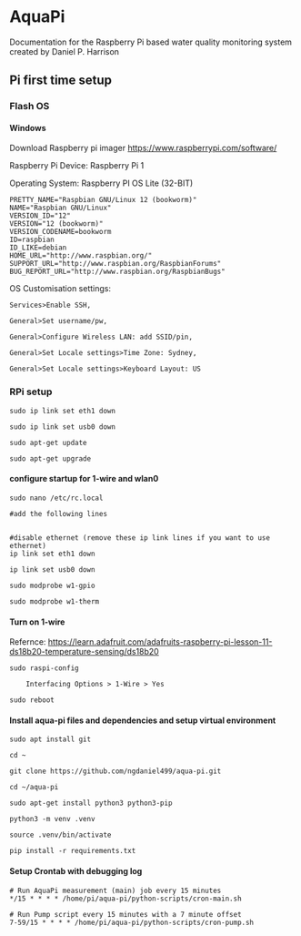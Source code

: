# AquaPi
Documentation for the Raspberry Pi based water quality monitoring system created by Daniel P. Harrison


## Pi first time setup
### Flash OS
#### Windows
Download Raspberry pi imager https://www.raspberrypi.com/software/

Raspberry Pi Device: Raspberry Pi 1

Operating System: Raspberry PI OS Lite (32-BIT)
	
 	PRETTY_NAME="Raspbian GNU/Linux 12 (bookworm)"
	NAME="Raspbian GNU/Linux"
	VERSION_ID="12"
	VERSION="12 (bookworm)"
	VERSION_CODENAME=bookworm
	ID=raspbian
	ID_LIKE=debian
	HOME_URL="http://www.raspbian.org/"
	SUPPORT_URL="http://www.raspbian.org/RaspbianForums"
	BUG_REPORT_URL="http://www.raspbian.org/RaspbianBugs"
	 
OS Customisation settings: 

	Services>Enable SSH, 

	General>Set username/pw, 

	General>Configure Wireless LAN: add SSID/pin, 

	General>Set Locale settings>Time Zone: Sydney, 

	General>Set Locale settings>Keyboard Layout: US

### RPi setup
	sudo ip link set eth1 down
 
  	sudo ip link set usb0 down
  
	sudo apt-get update

	sudo apt-get upgrade

#### configure startup for 1-wire and wlan0
	sudo nano /etc/rc.local

	#add the following lines

	
	#disable ethernet (remove these ip link lines if you want to use ethernet)
	ip link set eth1 down
 
	ip link set usb0 down
     
	sudo modprobe w1-gpio
	
	sudo modprobe w1-therm

#### Turn on 1-wire

Refernce: https://learn.adafruit.com/adafruits-raspberry-pi-lesson-11-ds18b20-temperature-sensing/ds18b20

	sudo raspi-config

		Interfacing Options > 1-Wire > Yes

	sudo reboot



#### Install aqua-pi files and dependencies and setup virtual environment
	sudo apt install git
 
  	cd ~
  
 	git clone https://github.com/ngdaniel499/aqua-pi.git
 
	cd ~/aqua-pi

	sudo apt-get install python3 python3-pip

	python3 -m venv .venv

	source .venv/bin/activate

	pip install -r requirements.txt
#### Setup Crontab with debugging log
	# Run AquaPi measurement (main) job every 15 minutes
	*/15 * * * * /home/pi/aqua-pi/python-scripts/cron-main.sh
	
	# Run Pump script every 15 minutes with a 7 minute offset
	7-59/15 * * * * /home/pi/aqua-pi/python-scripts/cron-pump.sh
 
